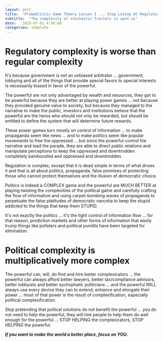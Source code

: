 ```yaml
---
layout: post
title:  "Probablistic Game Theory Lesson 3 ... Stop Losing At Regulatory Complexity"
subtitle:  "The complexity of stochastic fractals is upon us"
date:   2025-07-01 4:30:00
categories: template
---
```



# Regulatory complexity is worse than regular complexity

It's because government is not an unbiased arbitrator ... government, lobbying and all of the things that provide special favors to special interests is necessarily biased in favor of the powerful. 

The powerful are not only advantaged by wealth and resources, they got to be powerful because they are better at playing power games ... not because they provided genuine value to society, but because they managed to the narrative to make the public, investors and institutions believe that the powerful are the heros who should not only be rewarded, but should be entitled to define the system that will determine future rewards. 

These power games turn mostly on control of information ... to make propaganda seem like news ... and to make politics seem like popular movements to free the oppressed ... but since the powerful control the narrative and lead the parade, they are able to direct public relations and manipulate perceptions to keep the oppressed and downtrodden completely bamboozled and oppressed and downtrodden.

Regulation is complex, except that it is dead simple in terms of what drives it and that is all about politics, propaganda, false promises of protecting those who cannot protect themselves and the illusion of democratic choice.

Politics is indeed a COMPLEX game and the powerful are MUCH BETTER at playing twisting the complexities of the political game and carefully crafting the flow of information and using carpet-bombing waves of propaganda to perpetuate the false platitudes of democratic narcotia to keep the stupid addicted to the things that keep them STUPID.

It's not exactly the politics ... it's the tight control of information flow ... for that reason, prediction markets and other forms of information that easily trump things like pollsters and political pundits have been targeted for elimination.

# Political complexity is multiplicatively more complex

The powerful can, will, do find and hire better complexicators ... the powerful can always afford better lawyers, better tax/compliance advisors, better lobbyists and better sychophatic politicians ... and the powerful WILL always use every device they can to extend, enhance and elongate their power ... most of that power is the result of complexification, especially political complexification.

Stop pretending that politcal solutions do not benefit the powerful ... you do not need to help the powerful, they will hire people to help them do well enough for the powerful ... STOP HELPING the complexicators, STOP HELPING the powerful.

***If you want to make the world a better place, focus on YOU.***
